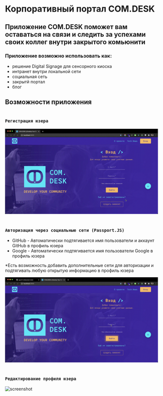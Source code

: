 # Корпоративный портал COM.DESK

## Приложение COM.DESK поможет вам оставаться на связи и следить за успехами своих коллег внутри закрытого комьюнити

### Приложение возможно использовать как: 

- решение Digital Signage для сенсорного киоска
- интранет внутри локальной сети
- социальная сеть
- закрытй портал
- блог

## Возможности приложения

#
### `Регистрация юзера`

![screenshot](gifs/Registration.gif)

#
### `Авторизация через социальные сети (Passport.JS)`

- GitHub - Автоматически подтягивается имя пользователи и аккаунт GitHub в профиль юзера
- Google - Автоматически подтягивается имя пользователи Google в профиль юзера

*Есть возможность добавить дополнительные сети для авторизации и подтягивать любую открытую информацию в профиль юзера

![screenshot](gifs/auth.gif)

#
### `Редактирование профиля юзера`

![screenshot](gifs/EditProfile.gif)
